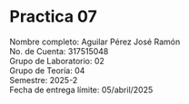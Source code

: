 # Practica 07
Nombre completo: Aguilar Pérez José Ramón  
No. de Cuenta: 317515048  
Grupo de Laboratorio: 02  
Grupo de Teoría: 04  
Semestre: 2025-2  
Fecha de entrega límite: 05/abril/2025   
